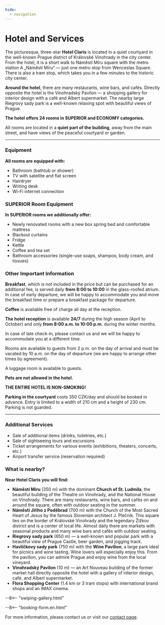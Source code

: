 ```yaml
---
hide:
  - navigation
---
```


# **Hotel and Services**

<div class="services-hero-container">
  <div class="services-hero-image"></div>
</div>

The picturesque, three-star **Hotel Claris** is located in a quiet courtyard in the well-known Prague district of Královské Vinohrady in the city center. From the hotel, it is a short walk to Náměstí Míru square with the metro station A „Náměstí Míru“ — just one metro stop from Wenceslas Square. There is also a tram stop, which takes you in a few minutes to the historic city center.

**Around the hotel**, there are many restaurants, wine bars, and cafés. Directly opposite the hotel is the Vinohradský Pavilon — a shopping gallery for interior design with a café and Albert supermarket. The nearby large Riegrovy sady park is a well-known relaxing spot with beautiful views of Prague.

**The hotel offers 24 rooms in SUPERIOR and ECONOMY categories.**

All rooms are located in a **quiet part of the building**, away from the main street, and have views of the peaceful courtyard or garden.

---

### Equipment

**All rooms are equipped with:**

- Bathroom (bathtub or shower)  
- TV with satellite and flat screen  
- Hairdryer  
- Writing desk  
- Wi-Fi internet connection  

### SUPERIOR Room Equipment

**In SUPERIOR rooms we additionally offer:**

- Newly renovated rooms with a new box spring bed and comfortable mattress
- Blackout curtains
- Fridge  
- Kettle  
- Coffee and tea set  
- Bathroom accessories (single-use soaps, shampoo, body cream, and tissues)   

### Other Important Information

**Breakfast**, which is not included in the price but can be purchased for an additional fee, is served daily **from 8:00 to 10:00** in the glass-roofed atrium. In case of early departure, we will be happy to accommodate you and move the breakfast time or prepare a breakfast package for departure.

**Coffee** is available free of charge all day at the reception.

**The hotel reception** is available **24/7** during the high season (April to October) and only **from 8:00 a.m. to 10:00 p.m.** during the winter months.

In case of late check-in, please contact us and we will be happy to accommodate you at a different time. 

Rooms are available to guests from 2 p.m. on the day of arrival and must be vacated by 10 a.m. on the day of departure (we are happy to arrange other times by agreement).

A luggage room is available to guests.

**Pets are not allowed in the hotel.**

**THE ENTIRE HOTEL IS NON-SMOKING!**

**Parking in the courtyard** costs 350 CZK/day and should be booked in advance. Entry is limited to a width of 210 cm and a height of 230 cm. Parking is not guarded.

---

### Additional Services

- Sale of additional items (drinks, toiletries, etc.)  
- Sale of sightseeing tours and excursions  
- Ticket arrangements for various events (exhibitions, theaters, concerts, etc.)  
- Airport transfer service (reservation required)  

### What is nearby?

**Near Hotel Claris you will find:**

- **Náměstí Míru** (350 m) with the dominant **Church of St. Ludmila**, the beautiful building of the Theatre on Vinohrady, and the National House on Vinohrady. There are many restaurants, wine bars, and cafés on and around the square, often with outdoor seating in the summer.  
- **Náměstí Jiřího z Poděbrad** (700 m) with the Church of the Most Sacred Heart of Jesus by the famous Slovenian architect J. Plečnik. This square lies on the border of Královské Vinohrady and the legendary Žižkov district and is a center of local life. Almost daily there are markets with seasonal products and many wine bars and cafés with outdoor seating.  
- **Riegrovy sady park** (650 m) — a well-known and popular park with a beautiful view of Prague Castle, beer garden, and jogging track.  
- **Havlíčkovy sady park** (750 m) with the **Wine Pavilion**, a large park ideal for picnics and wine tasting. Wine lovers will especially enjoy this. From the pavilion, you can admire Prague and enjoy wine from the local vineyard.  
- **Vinohradský Pavilon** (10 m) — an Art Nouveau building of the former market hall directly opposite the hotel with a gallery of interior design, café, and Albert supermarket.  
- **Flora Shopping Center** (1.4 km or 3 tram stops) with international brand shops and an IMAX cinema.  

--8<-- "swiping-gallery.html"

--8<-- "booking-form.en.html"

For more information, please contact us or visit our [contact page](05.contact.md).
